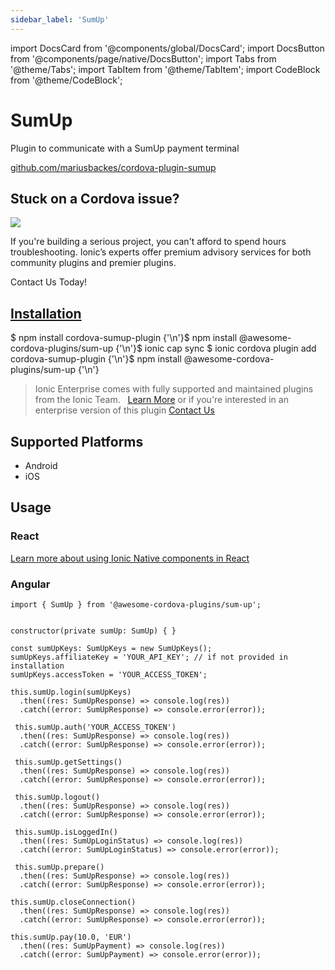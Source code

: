 ```yaml
---
sidebar_label: 'SumUp'
---
```


import DocsCard from '@components/global/DocsCard';
import DocsButton from '@components/page/native/DocsButton';
import Tabs from '@theme/Tabs';
import TabItem from '@theme/TabItem';
import CodeBlock from '@theme/CodeBlock';

# SumUp

Plugin to communicate with a SumUp payment terminal

<p>
  <a href="https://github.com/mariusbackes/cordova-plugin-sumup" target="_blank" rel="noopener" className="git-link">github.com/mariusbackes/cordova-plugin-sumup</a>
</p>

<h2>Stuck on a Cordova issue?</h2>
<DocsCard
  className="cordova-ee-card"
  header="Don't waste precious time on plugin issues."
  href="https://ionicframework.com/sales?product_of_interest=Ionic%20Native"
>
  <div>
    <img src="/docs/icons/native-cordova-bot.png" class="cordova-ee-img" />
    <p>If you're building a serious project, you can't afford to spend hours troubleshooting. Ionic’s experts offer premium advisory services for both community plugins and premier plugins.</p>
    <DocsButton className="native-ee-detail">Contact Us Today!</DocsButton>
  </div>
</DocsCard>

<h2 id="installation">
  <a href="#installation">Installation</a>
</h2>
<Tabs
  groupId="runtime"
  defaultValue="Capacitor"
  values={[
    { value: 'Capacitor', label: 'Capacitor' },
    { value: 'Cordova', label: 'Cordova' },
    { value: 'Enterprise', label: 'Enterprise' },
  ]}
>
  <TabItem value="Capacitor">
    <CodeBlock className="language-shell">
      $ npm install cordova-sumup-plugin {'\n'}$ npm install @awesome-cordova-plugins/sum-up {'\n'}$ ionic cap sync
    </CodeBlock>
  </TabItem>
  <TabItem value="Cordova">
    <CodeBlock className="language-shell">
      $ ionic cordova plugin add cordova-sumup-plugin {'\n'}$ npm install @awesome-cordova-plugins/sum-up {'\n'}
    </CodeBlock>
  </TabItem>
  <TabItem value="Enterprise">
    <blockquote>
      Ionic Enterprise comes with fully supported and maintained plugins from the Ionic Team. &nbsp;
      <a className="btn" href="https://ionic.io/docs/premier-plugins">Learn More</a> or if you're interested in an enterprise version of this plugin <a className="btn" href="https://ionicframework.com/sales?product_of_interest=Ionic%20Enterprise%20Engine">Contact Us</a>
    </blockquote>
  </TabItem>
</Tabs>

## Supported Platforms

- Android
- iOS

## Usage

### React

[Learn more about using Ionic Native components in React](../native-community.md#react)

### Angular

```tsx
import { SumUp } from '@awesome-cordova-plugins/sum-up';


constructor(private sumUp: SumUp) { }

const sumUpKeys: SumUpKeys = new SumUpKeys();
sumUpKeys.affiliateKey = 'YOUR_API_KEY'; // if not provided in installation
sumUpKeys.accessToken = 'YOUR_ACCESS_TOKEN';

this.sumUp.login(sumUpKeys)
  .then((res: SumUpResponse) => console.log(res))
  .catch((error: SumUpResponse) => console.error(error));

 this.sumUp.auth('YOUR_ACCESS_TOKEN')
  .then((res: SumUpResponse) => console.log(res))
  .catch((error: SumUpResponse) => console.error(error));

 this.sumUp.getSettings()
  .then((res: SumUpResponse) => console.log(res))
  .catch((error: SumUpResponse) => console.error(error));

 this.sumUp.logout()
  .then((res: SumUpResponse) => console.log(res))
  .catch((error: SumUpResponse) => console.error(error));

 this.sumUp.isLoggedIn()
  .then((res: SumUpLoginStatus) => console.log(res))
  .catch((error: SumUpLoginStatus) => console.error(error));

 this.sumUp.prepare()
  .then((res: SumUpResponse) => console.log(res))
  .catch((error: SumUpResponse) => console.error(error));

this.sumUp.closeConnection()
  .then((res: SumUpResponse) => console.log(res))
  .catch((error: SumUpResponse) => console.error(error));

this.sumUp.pay(10.0, 'EUR')
  .then((res: SumUpPayment) => console.log(res))
  .catch((error: SumUpPayment) => console.error(error));

```
